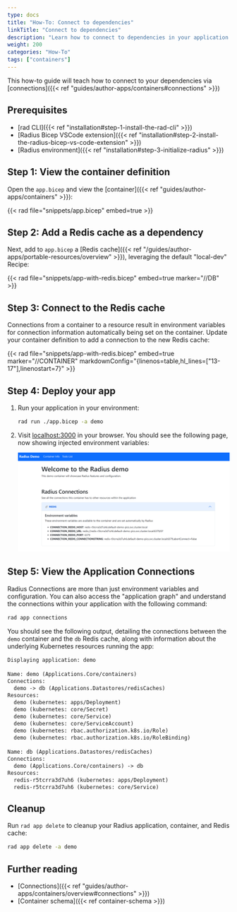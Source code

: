 ```yaml
---
type: docs
title: "How-To: Connect to dependencies"
linkTitle: "Connect to dependencies"
description: "Learn how to connect to dependencies in your application via connections"
weight: 200
categories: "How-To"
tags: ["containers"]
---
```


This how-to guide will teach how to connect to your dependencies via [connections]({{< ref "guides/author-apps/containers#connections" >}})

## Prerequisites

- [rad CLI]({{< ref "installation#step-1-install-the-rad-cli" >}})
- [Radius Bicep VSCode extension]({{< ref "installation#step-2-install-the-radius-bicep-vs-code-extension" >}})
- [Radius environment]({{< ref "installation#step-3-initialize-radius" >}})

## Step 1: View the container definition

Open the `app.bicep` and view the [container]({{< ref "guides/author-apps/containers" >}}):

{{< rad file="snippets/app.bicep" embed=true >}}

## Step 2: Add a Redis cache as a dependency

Next, add to `app.bicep` a [Redis cache]({{< ref "/guides/author-apps/portable-resources/overview" >}}), leveraging the default "local-dev" Recipe:

{{< rad file="snippets/app-with-redis.bicep" embed=true marker="//DB" >}}

## Step 3: Connect to the Redis cache

Connections from a container to a resource result in environment variables for connection information automatically being set on the container. Update your container definition to add a connection to the new Redis cache:

{{< rad file="snippets/app-with-redis.bicep" embed=true marker="//CONTAINER" markdownConfig="{linenos=table,hl_lines=[\"13-17\"],linenostart=7}" >}}

## Step 4: Deploy your app

1. Run your application in your environment:

   ```bash
   rad run ./app.bicep -a demo
   ```
1. Visit [localhost:3000](http://localhost:3000) in your browser. You should see the following page, now showing injected environment variables:

   <img src="./demo-with-redis-screenshot.png" alt="Screenshot of the demo app with all environment variables" width=1000px />
   
## Step 5: View the Application Connections

Radius Connections are more than just environment variables and configuration. You can also access the "application graph" and understand the connections within your application with the following command:

```bash
rad app connections
```

You should see the following output, detailing the connections between the `demo` container and the `db` Redis cache, along with information about the underlying Kubernetes resources running the app:

```
Displaying application: demo

Name: demo (Applications.Core/containers)
Connections:
  demo -> db (Applications.Datastores/redisCaches)
Resources:
  demo (kubernetes: apps/Deployment)
  demo (kubernetes: core/Secret)
  demo (kubernetes: core/Service)
  demo (kubernetes: core/ServiceAccount)
  demo (kubernetes: rbac.authorization.k8s.io/Role)
  demo (kubernetes: rbac.authorization.k8s.io/RoleBinding)

Name: db (Applications.Datastores/redisCaches)
Connections:
  demo (Applications.Core/containers) -> db
Resources:
  redis-r5tcrra3d7uh6 (kubernetes: apps/Deployment)
  redis-r5tcrra3d7uh6 (kubernetes: core/Service)
```

## Cleanup

Run `rad app delete` to cleanup your Radius application, container, and Redis cache:

```bash
rad app delete -a demo
```

## Further reading

- [Connections]({{< ref "guides/author-apps/containers/overview#connections" >}})
- [Container schema]({{< ref container-schema >}})
